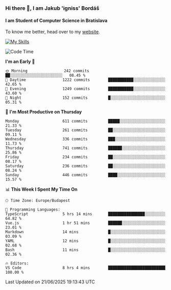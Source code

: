 ### Hi there 👋, I am Jakub 'igniss' Bordáš

#### I am Student of Computer Science in Bratislava
To know me better, head over to my [website](https://bordas.sk).

[![My Skills](https://skillicons.dev/icons?i=js,typescript,html,css,figma,svelte,vue,next,postgresql,nest,express,nodejs)](https://bordas.sk)


<!--START_SECTION:waka-->
![Code Time](http://img.shields.io/badge/Code%20Time-1%2C955%20hrs%201%20min-blue)

**I'm an Early 🐤** 

```text
🌞 Morning                242 commits         ██░░░░░░░░░░░░░░░░░░░░░░░   08.45 % 
🌆 Daytime                1222 commits        ███████████░░░░░░░░░░░░░░   42.65 % 
🌃 Evening                1249 commits        ███████████░░░░░░░░░░░░░░   43.60 % 
🌙 Night                  152 commits         █░░░░░░░░░░░░░░░░░░░░░░░░   05.31 % 
```
📅 **I'm Most Productive on Thursday** 

```text
Monday                   611 commits         █████░░░░░░░░░░░░░░░░░░░░   21.33 % 
Tuesday                  261 commits         ██░░░░░░░░░░░░░░░░░░░░░░░   09.11 % 
Wednesday                336 commits         ███░░░░░░░░░░░░░░░░░░░░░░   11.73 % 
Thursday                 741 commits         ██████░░░░░░░░░░░░░░░░░░░   25.86 % 
Friday                   234 commits         ██░░░░░░░░░░░░░░░░░░░░░░░   08.17 % 
Saturday                 236 commits         ██░░░░░░░░░░░░░░░░░░░░░░░   08.24 % 
Sunday                   446 commits         ████░░░░░░░░░░░░░░░░░░░░░   15.57 % 
```


📊 **This Week I Spent My Time On** 

```text
🕑︎ Time Zone: Europe/Budapest

💬 Programming Languages: 
TypeScript               5 hrs 14 mins       ████████████████░░░░░░░░░   64.82 % 
Vue.js                   1 hr 51 mins        ██████░░░░░░░░░░░░░░░░░░░   23.01 % 
Markdown                 14 mins             █░░░░░░░░░░░░░░░░░░░░░░░░   03.09 % 
YAML                     12 mins             █░░░░░░░░░░░░░░░░░░░░░░░░   02.68 % 
Bash                     11 mins             █░░░░░░░░░░░░░░░░░░░░░░░░   02.36 % 

🔥 Editors: 
VS Code                  8 hrs 4 mins        █████████████████████████   100.00 % 
```


 Last Updated on 21/06/2025 19:13:43 UTC
<!--END_SECTION:waka-->
